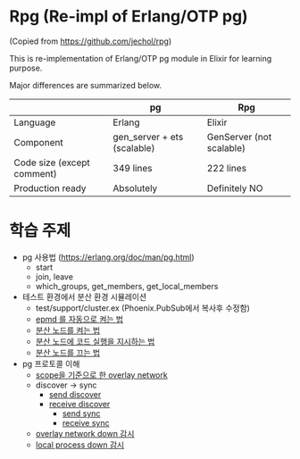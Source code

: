 # Rpg (Re-impl of Erlang/OTP pg)

(Copied from https://github.com/jechol/rpg)

This is re-implementation of Erlang/OTP pg module in Elixir for learning purpose.

Major differences are summarized below.

|                            	| pg                          	| Rpg                      	|
|----------------------------	|-----------------------------	|--------------------------	|
| Language                   	| Erlang                      	| Elixir                   	|
| Component                  	| gen_server + ets (scalable) 	| GenServer (not scalable) 	|
| Code size (except comment) 	| 349 lines                   	| 222 lines                	|
| Production ready           	| Absolutely                  	| Definitely NO            	|


# 학습 주제

* pg 사용법 (https://erlang.org/doc/man/pg.html)
  * start
  * join, leave
  * which_groups, get_members, get_local_members
* 테스트 환경에서 분산 환경 시뮬레이션
  * test/support/cluster.ex (Phoenix.PubSub에서 복사후 수정함)
  * [epmd 를 자동으로 켜는 법](https://github.com/jechol/rpg/blob/db3ca9f661a6b478934168d8b8618a7b47eaf4a2/test/support/cluster.ex#L54) 
  * [분산 노드를 켜는 법](https://github.com/jechol/rpg/blob/db3ca9f661a6b478934168d8b8618a7b47eaf4a2/test/support/cluster.ex#L65)
  * [분산 노드에 코드 실행을 지시하는 법](https://github.com/jechol/rpg/blob/db3ca9f661a6b478934168d8b8618a7b47eaf4a2/test/support/cluster.ex#L12)
  * [분산 노드를 끄는 법](https://github.com/jechol/rpg/blob/db3ca9f661a6b478934168d8b8618a7b47eaf4a2/test/support/cluster.ex#L21)
* pg 프로토콜 이해
  * [scope을 기준으로 한 overlay network](https://github.com/jechol/rpg/blob/db3ca9f661a6b478934168d8b8618a7b47eaf4a2/lib/rpg.ex#L61)
  * discover -> sync
    * [send discover](https://github.com/jechol/rpg/blob/db3ca9f661a6b478934168d8b8618a7b47eaf4a2/lib/rpg.ex#L62)
    * [receive discover](https://github.com/jechol/rpg/blob/db3ca9f661a6b478934168d8b8618a7b47eaf4a2/lib/rpg.ex#L116)
      * [send sync](https://github.com/jechol/rpg/blob/db3ca9f661a6b478934168d8b8618a7b47eaf4a2/lib/rpg.ex#L128)
      * [receive sync](https://github.com/jechol/rpg/blob/db3ca9f661a6b478934168d8b8618a7b47eaf4a2/lib/rpg.ex#L144)
  * [overlay network down 감시](https://github.com/jechol/rpg/blob/db3ca9f661a6b478934168d8b8618a7b47eaf4a2/lib/rpg.ex#L138)
  * [local process down 감시](https://github.com/jechol/rpg/blob/db3ca9f661a6b478934168d8b8618a7b47eaf4a2/lib/rpg.ex#L280)